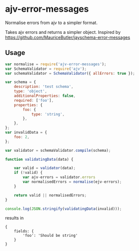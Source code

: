 # ajv-error-messages

Normalise errors from ajv to a simpler format.

Takes ajv errors and returns a simpler object. Inspired by https://github.com/MauriceButler/jayschema-error-messages

## Usage

```javascript
var normalise = require('ajv-error-messages');
var SchemaValidator = require('ajv');
var schemaValidator = SchemaValidator({ allErrors: true });

var schema = {
    description: 'test schema',
    type: 'object',
    additionalProperties: false,
    required: ['foo'],
    properties: {
        foo: {
            type: 'string',
        },
    },
};
var invalidData = {
    foo: 2,
};

var validator = schemaValidator.compile(schema);

function validatingData(data) {

    var valid = validator(data);
    if (!valid) {
        var ajv-errors = validator.errors
        var normalisedErrors = normalise(ejv-errors);
    }

    return valid || normalisedErrors;
}

console.log(JSON.stringify(validatingData(invalid)));
```

results in

```
{
    fields: {
        'foo': 'Should be string'
    }
}
```
